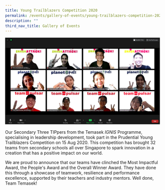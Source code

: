 ```yaml
---
title: Young Trailblazers Competition 2020
permalink: /events/gallery-of-events/young-trailblazers-competition-2020/
description: ""
third_nav_title: Gallery of Events
---
```

![](/images/2020%20tip%20ytb%20finals.jpg)

Our Secondary Three TIPpers from the Temasek _IGNIS_ Programme, specialising in leadership development, took part in the Prudential Young Trailblazers Competition on 15 Aug 2020. This competition has brought 32 teams from secondary schools all over Singapore to spark innovation in a creation that has a positive impact on our world.

  

We are proud to announce that our teams have clinched the Most Impactful Award, the People's Award and the Overall Winner Award. They have done this through a showcase of teamwork, resilience and performance excellence, supported by their teachers and industry mentors. Well done, Team Temasek!